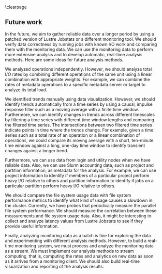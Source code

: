 \clearpage

## Future work
In the future, we aim to gather reliable data over a longer period by using a patched version of Lustre Jobstats or a different monitoring tool.
We should verify data correctness by running jobs with known I/O work and comparing them with the monitoring data.
We can use the monitoring data to perform more extensive analysis and to develop automatic, real-time analysis methods.
Here are some ideas for future analysis methods.

We analyzed operations independently.
However, we should analyze total I/O rates by combining different operations of the same unit using a linear combination with appropriate weights.
For example, we can combine the rates of metadata operations to a specific metadata server or target to analyze its total load.

We identified trends manually using data visualization.
However, we should identify trends automatically from a time series by using a causal, impulse response filter such as a moving average with a finite time window.
Furthermore, we can identify changes in trends across different timescales by filtering a time series with different time window lengths and comparing the filtered time series.
The intersections between two filtered time series indicate points in time where the trends change.
For example, given a time series such as a total rate of an operation or a linear combination of operations, we could compare its moving average with a short, ten-minute time window against a long, one-day time window to identify transient changes against a longer trend.

Furthermore, we can use data from login and utility nodes when we have reliable data.
Also, we can use Slurm accounting data, such as project and partition information, as metadata for the analysis.
For example, we can use project information to identify if members of a particular project perform heavy I/O relative to others and partition information to identify if jobs on a particular partition perform heavy I/O relative to others.

We should compare the file system usage data with file system performance metrics to identify what kind of usage causes a slowdown in the cluster.
Currently, we have probes that periodically measure the parallel file system performance.
We should measure the correlation between these measurements and file system usage data.
Also, it might be interesting to collect and analyze latency values from Lustre Jobstats to see if they provide useful information.

Finally, analyzing monitoring data as a batch is fine for exploring the data and experimenting with different analysis methods.
However, to build a real-time monitoring system, we must process and analyze the monitoring data as a stream.
We must implement our analysis methods to stream computing, that is, computing the rates and analytics on new data as soon as it arrives from a monitoring client.
We should also build real-time visualization and reporting of the analysis results.

<!-- To improve reaction time, we could reduce the observation interval from 2 minutes to 1 minute. -->
<!-- We aim to offer job-specific I/O statistics to users. -->

<!--
Another interesting analysis method is using *cluster analysis*.
We can assign groups for multiple time series with similar values using one-dimensional clustering at each timestamp and then analyze how the cluster for each time series evolves in time.
We could describe each cluster with using summary statistics such as the number of samples, min, max, mean, and deviation from the mean.
For example, we could use Average Shifted Histograms [@ash] to perform fast one-dimensional clustering.
-->

